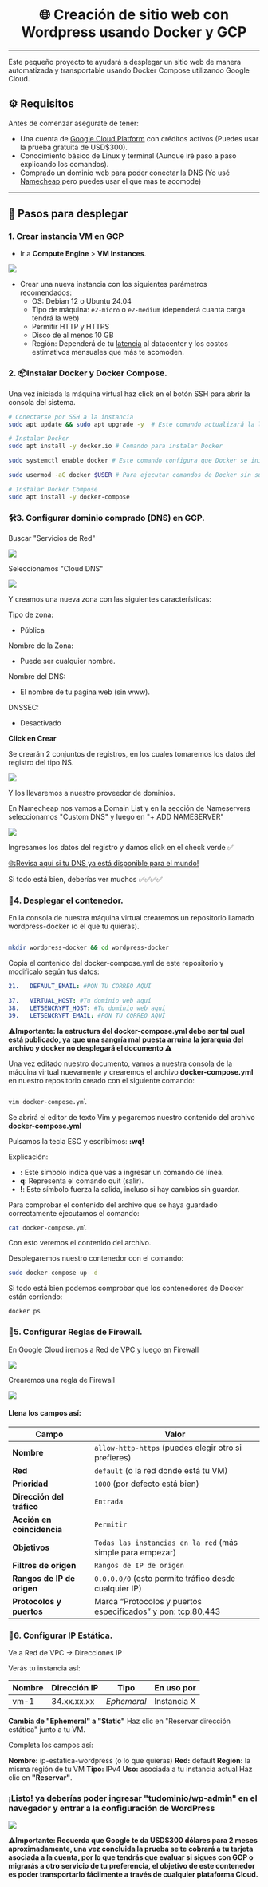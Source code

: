 <div align="center">
<H1> 🌐 Creación de sitio web con Wordpress usando Docker y GCP </H1> 
</div>

---

 Este pequeño proyecto te ayudará a desplegar un sitio web de manera automatizada y transportable usando Docker Compose utilizando Google Cloud.

 ## ⚙️ Requisitos

Antes de comenzar asegúrate de tener:

- Una cuenta de [Google Cloud Platform](https://cloud.google.com/) con créditos activos (Puedes usar la prueba gratuita de USD$300).
- Conocimiento básico de Linux y terminal (Aunque iré paso a paso explicando los comandos).
- Comprado un dominio web para poder conectar la DNS (Yo usé [Namecheap](https://www.namecheap.com) pero puedes usar el que mas te acomode)

---

## 🚀 Pasos para desplegar

### 1. Crear instancia VM en GCP

- Ir a **Compute Engine** > **VM Instances**.

<img src="https://i.imgur.com/0ZNie93.png" />

- Crear una nueva instancia con los siguientes parámetros recomendados:
  - OS: Debian 12 o Ubuntu 24.04
  - Tipo de máquina: `e2-micro` o `e2-medium` (dependerá cuanta carga tendrá la web)
  - Permitir HTTP y HTTPS
  - Disco de al menos 10 GB
  - Región: Dependerá de tu [latencia](https://gcping.com) al datacenter y los costos estimativos mensuales que más te acomoden.

### 2. 📦Instalar Docker y Docker Compose.

Una vez iniciada la máquina virtual haz click en el botón SSH para abrir la consola del sistema.

``````bash
# Conectarse por SSH a la instancia
sudo apt update && sudo apt upgrade -y  # Este comando actualizará la lista de paquetes y los paquetes instalados en nuestro sistema.

# Instalar Docker
sudo apt install -y docker.io # Comando para instalar Docker

sudo systemctl enable docker # Este comando configura que Docker se inicie automáticamente al arrancar la VM

sudo usermod -aG docker $USER # Para ejecutar comandos de Docker sin sudo, debes reemplazar "USER" por el tuyo.

# Instalar Docker Compose
sudo apt install -y docker-compose

```````

### 🛠️3. Configurar dominio comprado (DNS) en GCP.

Buscar "Servicios de Red" 

<img src="https://i.imgur.com/H354thI.png"/>

Seleccionamos "Cloud DNS"

<img src="https://i.imgur.com/4hTTdGB.png"/>

Y creamos una nueva zona con las siguientes características:

Tipo de zona:
  - Pública

Nombre de la Zona:
  - Puede ser cualquier nombre.

Nombre del DNS:
  - El nombre de tu pagina web (sin www).

DNSSEC:
  - Desactivado

**Click en Crear**

Se crearán 2 conjuntos de registros, en los cuales tomaremos los datos del registro del tipo NS.

<img src= https://i.imgur.com/B5yl4Ut.png >

Y los llevaremos a nuestro proveedor de dominios.

En Namecheap nos vamos a Domain List y en la sección de Nameservers seleccionamos "Custom DNS" y luego en "+ ADD NAMESERVER" 

<img src=https://i.imgur.com/uFnkwur.png >

Ingresamos los datos del registro y damos click en el check verde ✅

[🌐¡Revisa aquí si tu DNS ya está disponible para el mundo!](https://dnschecker.org)

Si todo está bien, deberías ver muchos ✅✅✅✅

### 🚀4. Desplegar el contenedor.

En la consola de nuestra máquina virtual crearemos un repositorio llamado wordpress-docker (o el que tu quieras).

```bash

mkdir wordpress-docker && cd wordpress-docker
```

Copia el contenido del docker-compose.yml de este repositorio y modificalo según tus datos:

````yml
21.   DEFAULT_EMAIL: #PON TU CORREO AQUÍ

37.   VIRTUAL_HOST: #Tu dominio web aquí
38.   LETSENCRYPT_HOST: #Tu dominio web aquí
39.   LETSENCRYPT_EMAIL: #PON TU CORREO AQUÍ
````

**⚠️Importante: la estructura del docker-compose.yml debe ser tal cual está publicado, ya que una sangría mal puesta arruina la jerarquía del archivo y docker no desplegará el documento ⚠️**

Una vez editado nuestro documento, vamos a nuestra consola de la máquina virtual nuevamente y crearemos el archivo **docker-compose.yml** en nuestro repositorio creado con el siguiente comando:

````bash

vim docker-compose.yml
````

Se abrirá el editor de texto Vim y pegaremos nuestro contenido del archivo **docker-compose.yml**

Pulsamos la tecla ESC y escribimos: **:wq!**

Explicación:
- **:** Este símbolo indica que vas a ingresar un comando de línea.
- **q**: Representa el comando quit (salir).
- **!**: Este símbolo fuerza la salida, incluso si hay cambios sin guardar. 

Para comprobar el contenido del archivo que se haya guardado correctamente ejecutamos el comando:

````bash
cat docker-compose.yml
````

Con esto veremos el contenido del archivo.

Desplegaremos nuestro contenedor con el comando:

````bash
sudo docker-compose up -d
````
Si todo está bien podemos comprobar que los contenedores de Docker están corriendo:

````bash
docker ps
````

### 🧱5. Configurar Reglas de Firewall.

En Google Cloud iremos a Red de VPC y luego en Firewall

<img src= https://i.imgur.com/HpOJctV.png >

Crearemos una regla de Firewall 

<img src= https://i.imgur.com/0t4wmee.png >

#### Llena los campos así:

| Campo                      | Valor                                                      |
| -------------------------- | ---------------------------------------------------------- |
| **Nombre**                 | `allow-http-https` (puedes elegir otro si prefieres)       |
| **Red**                    | `default` (o la red donde está tu VM)                      |
| **Prioridad**              | `1000` (por defecto está bien)                             |
| **Dirección del tráfico**  | `Entrada`                                                  |
| **Acción en coincidencia** | `Permitir`                                                 |
| **Objetivos**              | `Todas las instancias en la red` (más simple para empezar) |
| **Filtros de origen**      | `Rangos de IP de origen`                                   |
| **Rangos de IP de origen** | `0.0.0.0/0` (esto permite tráfico desde cualquier IP)      |
| **Protocolos y puertos**   | Marca “Protocolos y puertos especificados” y pon: tcp:80,443    

### 🗿6. Configurar IP Estática.

Ve a Red de VPC -> Direcciones IP

Verás tu instancia así: 

| Nombre | Dirección IP | Tipo        | En uso por  |
| ------ | ------------ | ----------- | ----------- |
| vm-1   | 34.xx.xx.xx  | *Ephemeral* | Instancia X |

**Cambia de "Ephemeral" a "Static"**
Haz clic en "Reservar dirección estática" junto a tu VM.

Completa los campos así:

**Nombre:** ip-estatica-wordpress (o lo que quieras)
**Red:** default
**Región:** la misma región de tu VM
**Tipo:** IPv4
**Uso:** asociada a tu instancia actual
Haz clic en **"Reservar"**.

### ¡Listo! ya deberías poder ingresar "tudominio/wp-admin" en el navegador y entrar a la configuración de WordPress

<img src=https://i.imgur.com/pRT7Srb.png>

**⚠️Importante: Recuerda que Google te da USD$300 dólares para 2 meses aproximadamente, una vez concluida la prueba se te cobrará a tu tarjeta asociada a la cuenta, por lo que tendrás que evaluar si sigues con GCP o migrarás a otro servicio de tu preferencia, el objetivo de este contenedor es poder transportarlo fácilmente a través de cualquier plataforma Cloud.**